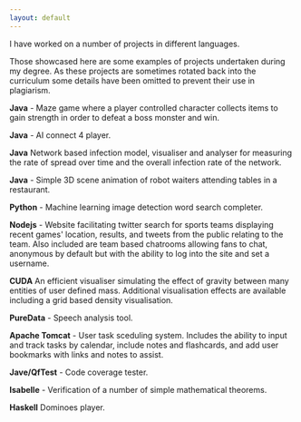 ```yaml
---
layout: default
---
```


I have worked on a number of projects in different languages. 

Those showcased here are some examples of projects undertaken during my degree. As these projects are sometimes rotated back into the curriculum some details have been omitted to prevent their use in plagiarism.


**Java** - Maze game where a player controlled character collects items to gain strength in order to defeat a boss monster and win.

**Java** - AI connect 4 player.

**Java** Network based infection model, visualiser and analyser for measuring the rate of spread over time and the overall infection rate of the network.

**Java** - Simple 3D scene animation of robot waiters attending tables in a restaurant.

**Python** - Machine learning image detection word search completer.

**Nodejs** - Website facilitating twitter search for sports teams displaying recent games' location, results, and tweets from the public relating to the team. Also included are team based chatrooms allowing fans to chat, anonymous by default but with the ability to log into the site and set a username.

**CUDA** An efficient visualiser simulating the effect of gravity between many entities of user defined mass. Additional visualisation effects are available including a grid based density visualisation.

**PureData** - Speech analysis tool.

**Apache Tomcat** - User task sceduling system. Includes the ability to input and track tasks by calendar, include notes and flashcards, and add user bookmarks with links and notes to assist.

**Jave/QfTest** - Code coverage tester.

**Isabelle** - Verification of a number of simple mathematical theorems.

**Haskell** Dominoes player.
